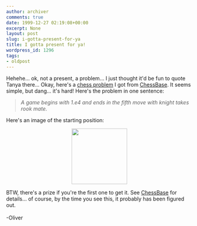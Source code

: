```yaml
---
author: archiver
comments: true
date: 1999-12-27 02:19:08+00:00
excerpt: None
layout: post
slug: i-gotta-present-for-ya
title: I gotta present for ya!
wordpress_id: 1296
tags:
- oldpost
---
```


Hehehe... ok, not a present, a problem... I just thought it'd be fun to quote Tanya there... Okay, here's a <a href=http://www.chessbase.com/puzzle/lang_eng.htm target="new">chess problem</a> I got from <a href=http://www.chessbase.com target="new">ChessBase</a>. It seems simple, but dang... it's hard! Here's the problem in one sentence:<i><blockquote>A game begins with 1.e4 and ends in the fifth move with knight takes rook mate.</blockquote></i>Here's an image of the starting position:<p><center><img src=http://www.oliverweb.com/stuff/chess.gif width=150 height=150></center><p>BTW, there's a prize if you're the first one to get it. See <a href=http://www.chessbase.com/puzzle/lang_eng.htm target="new">ChessBase</a> for details... of course, by the time you see this, it probably has been figured out.<br /><br />-Oliver